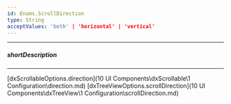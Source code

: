 ```yaml
---
id: Enums.ScrollDirection
type: String
acceptValues: 'both' | 'horizontal' | 'vertical'
---
```

---
##### shortDescription
<!-- Description goes here -->

---
<!-- Description goes here -->
[dxScrollableOptions.direction](10 UI Components\dxScrollable\1 Configuration\direction.md)
[dxTreeViewOptions.scrollDirection](10 UI Components\dxTreeView\1 Configuration\scrollDirection.md)